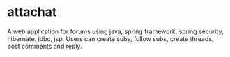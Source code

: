 # attachat
A web application for forums using java, spring framework, spring security, hibernate, jdbc, jsp. Users can create subs, follow subs, create threads, post comments and reply. 
